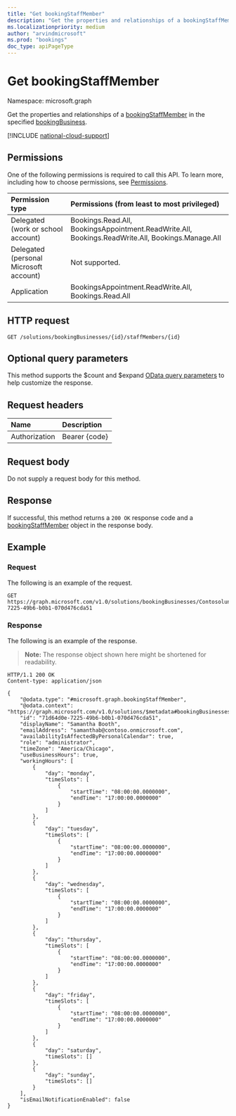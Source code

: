 ```yaml
---
title: "Get bookingStaffMember"
description: "Get the properties and relationships of a bookingStaffMember in the specified bookingBusiness."
ms.localizationpriority: medium
author: "arvindmicrosoft"
ms.prod: "bookings"
doc_type: apiPageType
---
```


# Get bookingStaffMember

Namespace: microsoft.graph

Get the properties and relationships of a [bookingStaffMember](../resources/bookingstaffmember.md) in the specified [bookingBusiness](../resources/bookingbusiness.md).

[!INCLUDE [national-cloud-support](../../includes/global-only.md)]

## Permissions

One of the following permissions is required to call this API. To learn more, including how to choose permissions, see [Permissions](/graph/permissions-reference).

|Permission type      | Permissions (from least to most privileged)              |
|:--------------------|:---------------------------------------------------------|
|Delegated (work or school account) |  Bookings.Read.All, BookingsAppointment.ReadWrite.All, Bookings.ReadWrite.All, Bookings.Manage.All   |
|Delegated (personal Microsoft account) | Not supported.   |
|Application | BookingsAppointment.ReadWrite.All, Bookings.Read.All  |

## HTTP request
<!-- { "blockType": "ignored" } -->
```http
GET /solutions/bookingBusinesses/{id}/staffMembers/{id}
```

## Optional query parameters

This method supports the $count and $expand [OData query parameters](/graph/query-parameters) to help customize the response.

## Request headers

| Name      |Description|
|:----------|:----------|
| Authorization  | Bearer {code}|

## Request body

Do not supply a request body for this method.

## Response

If successful, this method returns a `200 OK` response code and a [bookingStaffMember](../resources/bookingstaffmember.md) object in the response body.

## Example

### Request

The following is an example of the request.

<!-- {
  "blockType": "request",
  "sampleKeys": ["Contosolunchdelivery@contoso.onmicrosoft.com", "71d64d0e-7225-49b6-b0b1-070d476cda51"]
}-->
```http
GET https://graph.microsoft.com/v1.0/solutions/bookingBusinesses/Contosolunchdelivery@contoso.onmicrosoft.com/staffMembers/71d64d0e-7225-49b6-b0b1-070d476cda51
```

### Response

The following is an example of the response. 

>**Note:** The response object shown here might be shortened for readability.
<!-- {
  "blockType": "response",
  "truncated": true,
  "@odata.type": "microsoft.graph.bookingStaffMember"
} -->
```http
HTTP/1.1 200 OK
Content-type: application/json

{
    "@odata.type": "#microsoft.graph.bookingStaffMember",
    "@odata.context": "https://graph.microsoft.com/v1.0/solutions/$metadata#bookingBusinesses('Contosolunchdelivery%40contoso.onmicrosoft.com')/staffMembers/$entity",
    "id": "71d64d0e-7225-49b6-b0b1-070d476cda51",
    "displayName": "Samantha Booth",
    "emailAddress": "samanthab@contoso.onmicrosoft.com",
    "availabilityIsAffectedByPersonalCalendar": true,
    "role": "administrator",
    "timeZone": "America/Chicago",
    "useBusinessHours": true,
    "workingHours": [
        {
            "day": "monday",
            "timeSlots": [
                {
                    "startTime": "08:00:00.0000000",
                    "endTime": "17:00:00.0000000"
                }
            ]
        },
        {
            "day": "tuesday",
            "timeSlots": [
                {
                    "startTime": "08:00:00.0000000",
                    "endTime": "17:00:00.0000000"
                }
            ]
        },
        {
            "day": "wednesday",
            "timeSlots": [
                {
                    "startTime": "08:00:00.0000000",
                    "endTime": "17:00:00.0000000"
                }
            ]
        },
        {
            "day": "thursday",
            "timeSlots": [
                {
                    "startTime": "08:00:00.0000000",
                    "endTime": "17:00:00.0000000"
                }
            ]
        },
        {
            "day": "friday",
            "timeSlots": [
                {
                    "startTime": "08:00:00.0000000",
                    "endTime": "17:00:00.0000000"
                }
            ]
        },
        {
            "day": "saturday",
            "timeSlots": []
        },
        {
            "day": "sunday",
            "timeSlots": []
        }
    ],
    "isEmailNotificationEnabled": false
}
```

<!-- uuid: 8fcb5dbc-d5aa-4681-8e31-b001d5168d79
2015-10-25 14:57:30 UTC -->
<!--
{
  "type": "#page.annotation",
  "description": "Get bookingStaffMember",
  "keywords": "",
  "section": "documentation",
  "tocPath": "",
  "suppressions": [
  ]
}
-->
